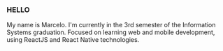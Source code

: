 ### HELLO 

My name is Marcelo. I'm currently in the 3rd semester of the Information Systems graduation. Focused on learning web and mobile development, using ReactJS and React Native technologies.
